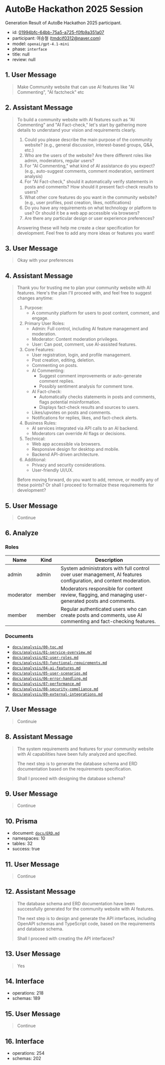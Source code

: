 # AutoBe Hackathon 2025 Session

Generation Result of AutoBe Hackathon 2025 participant.

- id: [01994bfc-64bb-75a5-a725-f0fb9a351a07](./01994bfc-64bb-75a5-a725-f0fb9a351a07)
- participant: 여승철 (tmdcjf0312@naver.com)
- model: `openai/gpt-4.1-mini`
- phase: `interface`
- title: null
- review: null

## 1. User Message

> Make Community website that can use AI features like "AI Commenting", "AI factcheck" etc

## 2. Assistant Message

> To build a community website with AI features such as "AI Commenting" and "AI Fact-check," let's start by gathering more details to understand your vision and requirements clearly.
> 
> 1. Could you please describe the main purpose of the community website? (e.g., general discussion, interest-based groups, Q&A, etc.)
> 2. Who are the users of the website? Are there different roles like admin, moderators, regular users?
> 3. For "AI Commenting," what kind of AI assistance do you expect? (e.g., auto-suggest comments, comment moderation, sentiment analysis)
> 4. For "AI Fact-check," should it automatically verify statements in posts and comments? How should it present fact-check results to users?
> 5. What other core features do you want in the community website? (e.g., user profiles, post creation, likes, notifications)
> 6. Do you have any requirements on what technology or platform to use? Or should it be a web app accessible via browsers?
> 7. Are there any particular design or user experience preferences?
> 
> Answering these will help me create a clear specification for development. Feel free to add any more ideas or features you want!

## 3. User Message

> Okay with your preferences

## 4. Assistant Message

> Thank you for trusting me to plan your community website with AI features. Here's the plan I'll proceed with, and feel free to suggest changes anytime:
> 
> 1. Purpose:
>    - A community platform for users to post content, comment, and engage.
> 2. Primary User Roles:
>    - Admin: Full control, including AI feature management and moderation.
>    - Moderator: Content moderation privileges.
>    - User: Can post, comment, use AI-assisted features.
> 3. Core Features:
>    - User registration, login, and profile management.
>    - Post creation, editing, deletion.
>    - Commenting on posts.
>    - AI Commenting: 
>        - Suggest comment improvements or auto-generate comment replies.
>        - Possibly sentiment analysis for comment tone.
>    - AI Fact-check: 
>        - Automatically checks statements in posts and comments, flags potential misinformation.
>        - Displays fact-check results and sources to users.
>    - Likes/upvotes on posts and comments.
>    - Notifications for replies, likes, and fact-check alerts.
> 4. Business Rules:
>    - AI services integrated via API calls to an AI backend.
>    - Moderators can override AI flags or decisions.
> 5. Technical:
>    - Web app accessible via browsers.
>    - Responsive design for desktop and mobile.
>    - Backend API-driven architecture.
> 6. Additional:
>    - Privacy and security considerations.
>    - User-friendly UI/UX.
> 
> Before moving forward, do you want to add, remove, or modify any of these points? Or shall I proceed to formalize these requirements for development?

## 5. User Message

> Continue

## 6. Analyze

### Roles

Name | Kind | Description
-----|------|--------------
admin | admin | System administrators with full control over user management, AI features configuration, and content moderation. 
moderator | member | Moderators responsible for content review, flagging, and managing user-generated posts and comments. 
member | member | Regular authenticated users who can create posts and comments, use AI commenting and fact-checking features. 

### Documents

- [`docs/analysis/00-toc.md`](./docs/analysis/00-toc.md)
- [`docs/analysis/01-service-overview.md`](./docs/analysis/01-service-overview.md)
- [`docs/analysis/02-user-roles.md`](./docs/analysis/02-user-roles.md)
- [`docs/analysis/03-functional-requirements.md`](./docs/analysis/03-functional-requirements.md)
- [`docs/analysis/04-ai-features.md`](./docs/analysis/04-ai-features.md)
- [`docs/analysis/05-user-scenarios.md`](./docs/analysis/05-user-scenarios.md)
- [`docs/analysis/06-error-handling.md`](./docs/analysis/06-error-handling.md)
- [`docs/analysis/07-performance.md`](./docs/analysis/07-performance.md)
- [`docs/analysis/08-security-compliance.md`](./docs/analysis/08-security-compliance.md)
- [`docs/analysis/09-external-integrations.md`](./docs/analysis/09-external-integrations.md)

## 7. User Message

> Continuie

## 8. Assistant Message

> The system requirements and features for your community website with AI capabilities have been fully analyzed and specified.
> 
> The next step is to generate the database schema and ERD documentation based on the requirements specification.
> 
> Shall I proceed with designing the database schema?

## 9. User Message

> Continue

## 10. Prisma

- document: [`docs/ERD.md`](./docs/ERD.md)
- namespaces: 10
- tables: 32
- success: true

## 11. User Message

> Continue

## 12. Assistant Message

> The database schema and ERD documentation have been successfully generated for the community website with AI features.
> 
> The next step is to design and generate the API interfaces, including OpenAPI schemas and TypeScript code, based on the requirements and database schema.
> 
> Shall I proceed with creating the API interfaces?

## 13. User Message

> Yes

## 14. Interface

- operations: 218
- schemas: 189

## 15. User Message

> Continue

## 16. Interface

- operations: 254
- schemas: 202